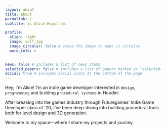 ```yaml
---
layout: about
title: about
permalink: /
subtitle: is Alice Hagström.

profile:
  align: right
  image: self.jpg
  image_circular: false # crops the image to make it circular
  more_info: >
    

news: false # includes a list of news items
selected_papers: false # includes a list of papers marked as "selected={true}"
social: true # includes social icons at the bottom of the page
---
```


Hey, I'm Alice! I'm an indie game developer interested in `design`, `programming` and building `procedural systems` in Houdini.

After breaking into the games industry through Futuregames' Indie Game Developer class of '20, I've been deep-diving into building procedural tools both for level design and 3D generation.

Welcome to my space—where I share my projects and journey.
